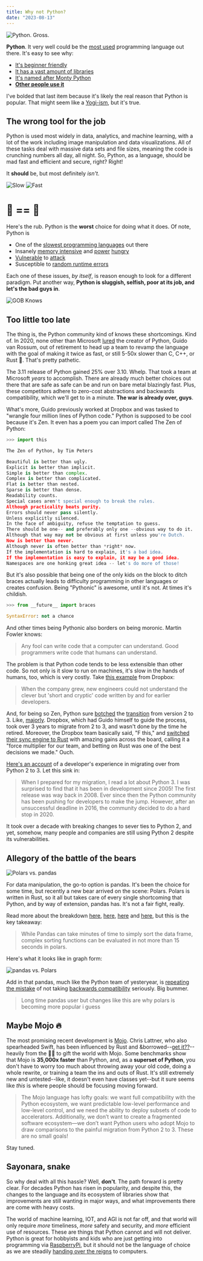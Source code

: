 ```yaml
---
title: Why not Python?
date: "2023-08-13"
---
```


![Python. Gross.](https://media.tenor.com/E4F_uLU34UsAAAAC/why-did-it-have-to-be-snakes-indiana-jones.gif "Indy knows")

**Python**. It very well could be the [most used](https://pypl.github.io/PYPL.html) programming language out there. It's easy to see why:

- [It's beginner friendly](https://wiki.python.org/moin/BeginnersGuide/NonProgrammers)
- [It has a vast amount of libraries](https://www.interviewbit.com/blog/python-libraries/#:~:text=With%20more%20than%20137%2C000%20libraries,data%20manipulation%2C%20and%20many%20more.)
- [It's named after Monty Python](https://docs.python.org/3.8/tutorial/inputoutput.html#the-string-format-method)
- [**Other people use it**](https://www.tiobe.com/tiobe-index/)

I've bolded that last item because it's likely the real reason that Python is popular. That might seem like a [Yogi-ism](https://yogiberramuseum.org/about-yogi/yogisms/), but it's true.

## The wrong tool for the job

Python is used most widely in data, analytics, and machine learning, with a lot of the work including image manipulation and data visualizations. All of these tasks deal with massive data sets and file sizes, meaning the code is crunching numbers all day, all night. So, Python, as a language, should be mad fast and efficient and secure, right? Right!

It **should** be, but most definitely *isn't*.

![Slow](../python2.png "Oh nooooo")
![Fast](../python1.png "Oh yeaaaaaah")

# 🐍 == 🐌

Here's the rub. Python is the **worst** choice for doing what it does. Of note, Python is

- One of the [slowest programming languages](https://github.com/niklas-heer/speed-comparison/blob/master/README.md) out there
- Insanely [memory intensive](https://stackoverflow.com/questions/49031058/optimizing-memory-usage-pandas-python) and [power](https://www.efinancialcareers.com/news/2023/06/which-programming-language-uses-the-most-energy) [hungry](https://thenextweb.com/news/python-progamming-language-energy-analysis)
- [Vulnerable](https://thehackernews.com/2022/09/15-year-old-unpatched-python.html) to [attack](https://thenewstack.io/compiled-python-code-used-in-a-new-pypi-attack/)
- Susceptible to [random runtime errors](https://medium.com/metabob/chasing-memory-spikes-and-leaks-in-python-172ae99290d3)

Each one of these issues, *by itself*, is reason enough to look for a different paradigm. Put another way, **Python is sluggish, selfish, poor at its job, and let's the bad guys in**.

![GOB Knows](https://64.media.tumblr.com/84c8ce7dd9d89bfcca79788f763cb97e/tumblr_mngx21FyhC1qa8jwfo1_500.gifv "Cock-a-caw")

## Too little too late

The thing is, the Python community kind of knows these shortcomings. Kind of. In 2020, none other than Microsoft [lured](https://www.zdnet.com/article/guido-van-rossum-the-python-languages-founder-joins-microsoft/) the creator of Python, Guido van Rossum, out of retirement to head up a team to revamp the language with the goal of making it twice as fast, or still 5-50x slower than C, C++, or Rust 🤦. That's pretty pathetic.

The 3.11 release of Python gained 25% over 3.10. Whelp. That took a team at Microsoft *years* to accomplish. There are already much better choices out there that are safe as safe can be and run on bare metal blazingly fast. Plus, these competitors adhere to zero-cost abstractions and backwards compatibility, which we'll get to in a minute. **The war is already over, guys**.

What's more, Guido previously worked at Dropbox and was tasked to "wrangle four million lines of Python code." Python is supposed to be cool because it's Zen. It even has a poem you can import called The Zen of Python:

```python title="Say hello to Shiki highlighting"
>>> import this

The Zen of Python, by Tim Peters

Beautiful is better than ugly.
Explicit is better than implicit.
Simple is better than complex.
Complex is better than complicated.
Flat is better than nested.
Sparse is better than dense.
Readability counts.
Special cases aren't special enough to break the rules.
Although practicality beats purity.
Errors should never pass silently.
Unless explicitly silenced.
In the face of ambiguity, refuse the temptation to guess.
There should be one-- and preferably only one --obvious way to do it.
Although that way may not be obvious at first unless you're Dutch.
Now is better than never.
Although never is often better than *right* now.
If the implementation is hard to explain, it's a bad idea.
If the implementation is easy to explain, it may be a good idea.
Namespaces are one honking great idea -- let's do more of those!
```

But it's also possible that being one of the only kids on the block to ditch braces actually leads to difficulty programming in other languages or creates confusion. Being "Pythonic" is awesome, until it's not. At times it's childish.

```python
>>> from __future__ import braces 

SyntaxError: not a chance
```

And other times being Pythonic also borders on being moronic. Martin Fowler knows:

> Any fool can write code that a computer can understand. Good programmers write code that humans can understand.

The problem is that Python code tends to be less extensible than other code. So not only is it slow to run on machines, it's slow in the hands of humans, too, which is very costly. Take [this example](https://www.zdnet.com/article/python-programming-language-creator-retires-saying-its-been-an-amazing-ride/) from Dropbox:

> When the company grew, new engineers could not understand the clever but 'short and cryptic' code written by and for earlier developers.

And, for being so Zen, Python sure [botched](https://news.ycombinator.com/item?id=15708136) the [transition](https://www.wired.com/story/think-app-updates-suck-try-upgrading-programming-language/) from version 2 to 3. Like, [majorly](https://stackoverflow.blog/2019/11/14/why-is-the-migration-to-python-3-taking-so-long/). Dropbox, which had Guido himself to guide the process, took over 3 years to migrate from 2 to 3, and wasn't done by the time he retired. Moreover, the Dropbox team basically said, "F this," and [switched their sync engine to Rust](https://dropbox.tech/infrastructure/rewriting-the-heart-of-our-sync-engine) with amazing gains across the board, calling it a "force multiplier for our team, and betting on Rust was one of the best decisions we made." Ouch.

[Here's an account](https://www.activestate.com/blog/python-2-to-3-migr) of a developer's experience in migrating over from Python 2 to 3. Let this sink in:

> When I prepared for my migration, I read a lot about Python 3. I was surprised to find that it has been in development since 2005! The first release was way back in 2008. Ever since then the Python community has been pushing for developers to make the jump. However, after an unsuccessful deadline in 2016, the community decided to do a hard stop in 2020.

It took over a decade with breaking changes to sever ties to Python 2, and yet, somehow, many people and companies are still using Python 2 despite its vulnerabilities.

## Allegory of the battle of the bears

![Polars vs. pandas](https://miro.medium.com/v2/resize:fit:1400/format:webp/1*2EHqvZVV4qNjRqrHiBK9-A.png "There's a new bear in town")

For data manipulation, the go-to option is pandas. It's been the choice for some time, but recently a new bear arrived on the scene: Polars. Polars is written in Rust, so it all but takes care of every single shortcoming that Python, and by way of extension, pandas has. It's not a fair fight, really.

Read more about the breakdown [here](https://medium.com/cuenex/pandas-2-0-vs-polars-the-ultimate-battle-a378eb75d6d1), [here](https://betterprogramming.pub/data-duel-pandas-2-0-and-polars-0-17-7-battle-for-supremacy-in-speed-and-syntax-87f062995550), [here](https://studioterabyte.nl/en/blog/polars-vs-pandas) and [here](https://www.makeuseof.com/pandas-vs-polars-which-is-better/), but this is the key takeaway:

> While Pandas can take minutes of time to simply sort the data frame, complex sorting functions can be evaluated in not more than 15 seconds in polars.

Here's what it looks like in graph form:

![pandas vs. Polars](https://miro.medium.com/v2/resize:fit:1400/format:webp/1*cRKPevCMbpaBiR4rFLetPQ.png "Rust FTW")

Add in that pandas, much like the Python team of yesteryear, is [repeating the mistake](https://www.infoworld.com/article/3513440/pandas-10-brings-big-breaking-changes.html) of not taking [backwards compatibility](https://stackoverflow.com/questions/75956209/dataframe-object-has-no-attribute-append) seriously. Big bummer.

> Long time pandas user but changes like this are why polars is becoming more popular i guess

## Maybe Mojo 🔥

The most promising recent development is [Mojo](https://docs.modular.com/mojo/why-mojo.html). Chris Lattner, who also spearheaded Swift, has been influenced by Rust and &borrowed--[get it??](https://betterprogramming.pub/the-magic-of-borrow-checkers-in-rust-238a2a97bff2)--heavily from the 🦀🦀 to gift the world with Mojo. Some benchmarks show that Mojo is **35,000x faster** than Python, and, as a **superset of Python**, you don't have to worry too much about throwing away your old code, doing a whole rewrite, or training a team the ins and outs of Rust. It's still extremely new and untested--like, it doesn't even have classes yet--but it sure seems like *this* is where people should be focusing moving forward.

> The Mojo language has lofty goals: we want full compatibility with the Python ecosystem, we want predictable low-level performance and low-level control, and we need the ability to deploy subsets of code to accelerators. Additionally, we don’t want to create a fragmented software ecosystem—we don’t want Python users who adopt Mojo to draw comparisons to the painful migration from Python 2 to 3. These are no small goals!

Stay tuned.

## Sayonara, snake

So why deal with all this hassle? Well, **don't**. The path forward is pretty clear. For decades Python has risen in popularity, and despite this, the changes to the language and its ecosystem of libraries show that improvements are still wanting in major ways, and what improvements there are come with heavy costs.

The world of machine learning, IOT, and AGI is not far off, and that world will only require *more* timeliness, *more* safety and security, and *more* efficient use of resources. These are things that Python cannot and will not deliver. Python is great for hobbyists and kids who are just getting into programming via [RaspberryPi](https://www.raspberrypi.com/), but it should not be the language of choice as we are steadily [handing over the reigns](https://builtin.com/artificial-intelligence/artificial-intelligence-future) to computers.
